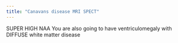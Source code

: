 ```yaml
---
title: "Canavans disease MRI SPECT"
---
```

SUPER HIGH NAA
You are also going to have ventriculomegaly with DIFFUSE white matter disease

